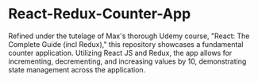 # React-Redux-Counter-App
Refined under the tutelage of Max's thorough Udemy course, "React: The Complete Guide (incl Redux)," this repository showcases a fundamental counter application. Utilizing React JS and Redux, the app allows for incrementing, decrementing, and increasing values by 10, demonstrating state management across the application.
